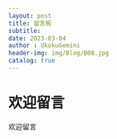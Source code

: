 ```yaml
---
layout: post
title: 留言板
subtitle: 
date: 2023-03-04
author : UkokuGemini
header-img: img/Blog/B08.jpg
catalog: true
---
```

# 欢迎留言

欢迎留言
  
